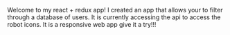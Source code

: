 Welcome to my react + redux app! I created an app that allows your to filter through a database of users. It is currently accessing the api to access the robot icons.  It is a responsive web app give it a try!!!
